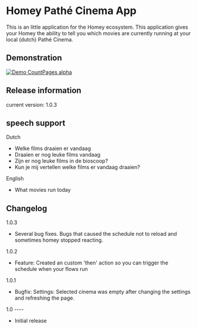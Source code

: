# Homey Pathé Cinema App

This is an little application for the Homey ecosystem. This application gives your Homey the ability to tell you which movies are currently running at your local (dutch) Pathé Cinema. 

## Demonstration

[![Demo CountPages alpha](https://j.gifs.com/M8g7P5.gif)](https://youtu.be/JJ8ExAa1GQA)

## Release information
current version: 1.0.3

## speech support

Dutch

* Welke films draaien er vandaag
* Draaien er nog leuke films vandaag
* Zijn er nog leuke films in de bioscoop?
* Kun je mij vertellen welke films er vandaag draaien?

English
* What movies run today

## Changelog

1.0.3
* Several bug fixes. Bugs that caused the schedule not to reload and sometimes homey stopped reacting.

1.0.2
* Feature: Created an custom 'then' action so you can trigger the schedule when your flows run

1.0.1 
* Bugfix: Settings: Selected cinema was empty after changing the settings and refreshing the page.

1.0 ----
* Initial release

